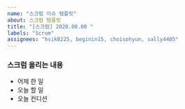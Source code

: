 ```yaml
---
name: "스크럼 이슈 템플릿"
about: 스크럼 템플릿
title: "[스크럼] 2020.00.00 "
labels: "Scrum"
assignees: "hsik0225, beginin15, choisohyun, sally4405"
---
```


### 스크럼 올리는 내용

- 어제 한 일
- 오늘 할 일
- 오늘 컨디션
